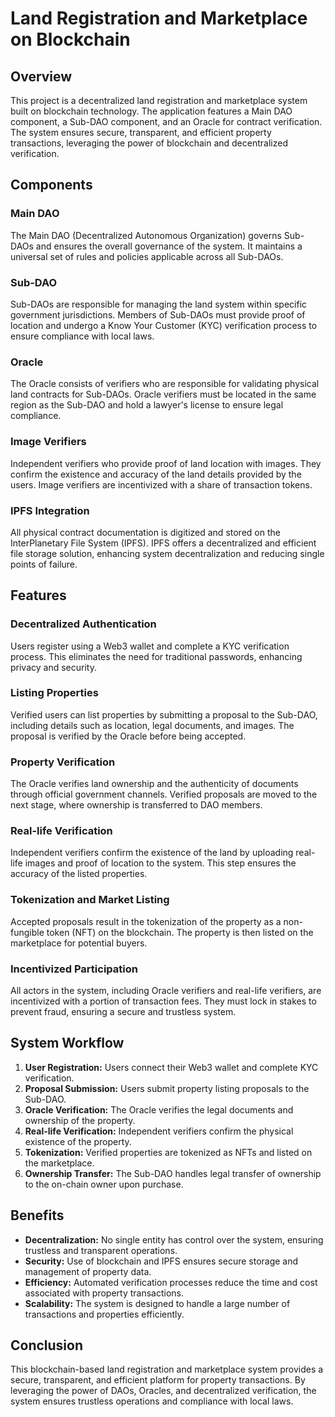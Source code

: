 # Land Registration and Marketplace on Blockchain

## Overview

This project is a decentralized land registration and marketplace system built on blockchain technology. The application features a Main DAO component, a Sub-DAO component, and an Oracle for contract verification. The system ensures secure, transparent, and efficient property transactions, leveraging the power of blockchain and decentralized verification.

## Components

### Main DAO
The Main DAO (Decentralized Autonomous Organization) governs Sub-DAOs and ensures the overall governance of the system. It maintains a universal set of rules and policies applicable across all Sub-DAOs.

### Sub-DAO
Sub-DAOs are responsible for managing the land system within specific government jurisdictions. Members of Sub-DAOs must provide proof of location and undergo a Know Your Customer (KYC) verification process to ensure compliance with local laws.

### Oracle
The Oracle consists of verifiers who are responsible for validating physical land contracts for Sub-DAOs. Oracle verifiers must be located in the same region as the Sub-DAO and hold a lawyer's license to ensure legal compliance.

### Image Verifiers
Independent verifiers who provide proof of land location with images. They confirm the existence and accuracy of the land details provided by the users. Image verifiers are incentivized with a share of transaction tokens.

### IPFS Integration
All physical contract documentation is digitized and stored on the InterPlanetary File System (IPFS). IPFS offers a decentralized and efficient file storage solution, enhancing system decentralization and reducing single points of failure.

## Features

### Decentralized Authentication
Users register using a Web3 wallet and complete a KYC verification process. This eliminates the need for traditional passwords, enhancing privacy and security.

### Listing Properties
Verified users can list properties by submitting a proposal to the Sub-DAO, including details such as location, legal documents, and images. The proposal is verified by the Oracle before being accepted.

### Property Verification
The Oracle verifies land ownership and the authenticity of documents through official government channels. Verified proposals are moved to the next stage, where ownership is transferred to DAO members.

### Real-life Verification
Independent verifiers confirm the existence of the land by uploading real-life images and proof of location to the system. This step ensures the accuracy of the listed properties.

### Tokenization and Market Listing
Accepted proposals result in the tokenization of the property as a non-fungible token (NFT) on the blockchain. The property is then listed on the marketplace for potential buyers.

### Incentivized Participation
All actors in the system, including Oracle verifiers and real-life verifiers, are incentivized with a portion of transaction fees. They must lock in stakes to prevent fraud, ensuring a secure and trustless system.

## System Workflow

1. **User Registration:** Users connect their Web3 wallet and complete KYC verification.
2. **Proposal Submission:** Users submit property listing proposals to the Sub-DAO.
3. **Oracle Verification:** The Oracle verifies the legal documents and ownership of the property.
4. **Real-life Verification:** Independent verifiers confirm the physical existence of the property.
5. **Tokenization:** Verified properties are tokenized as NFTs and listed on the marketplace.
6. **Ownership Transfer:** The Sub-DAO handles legal transfer of ownership to the on-chain owner upon purchase.

## Benefits

- **Decentralization:** No single entity has control over the system, ensuring trustless and transparent operations.
- **Security:** Use of blockchain and IPFS ensures secure storage and management of property data.
- **Efficiency:** Automated verification processes reduce the time and cost associated with property transactions.
- **Scalability:** The system is designed to handle a large number of transactions and properties efficiently.

## Conclusion

This blockchain-based land registration and marketplace system provides a secure, transparent, and efficient platform for property transactions. By leveraging the power of DAOs, Oracles, and decentralized verification, the system ensures trustless operations and compliance with local laws.

